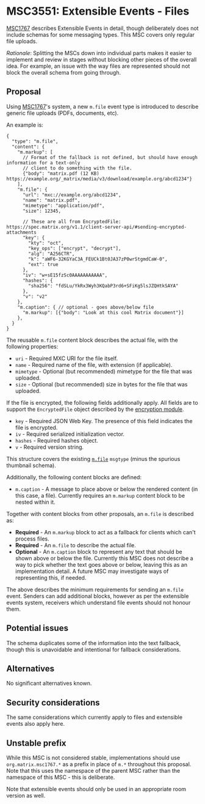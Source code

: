 # MSC3551: Extensible Events - Files

[MSC1767](https://github.com/matrix-org/matrix-doc/pull/1767) describes Extensible Events in detail,
though deliberately does not include schemas for some messaging types. This MSC covers only regular
file uploads.

*Rationale*: Splitting the MSCs down into individual parts makes it easier to implement and review in
stages without blocking other pieces of the overall idea. For example, an issue with the way files
are represented should not block the overall schema from going through.

## Proposal

Using [MSC1767](https://github.com/matrix-org/matrix-doc/pull/1767)'s system, a new `m.file`
event type is introduced to describe generic file uploads (PDFs, documents, etc).

An example is:

```json5
{
  "type": "m.file",
  "content": {
    "m.markup": [
      // Format of the fallback is not defined, but should have enough information for a text-only
      // client to do something with the file.
      {"body": "matrix.pdf (12 KB) https://example.org/_matrix/media/v3/download/example.org/abcd1234"}
    ],
    "m.file": {
      "url": "mxc://example.org/abcd1234",
      "name": "matrix.pdf",
      "mimetype": "application/pdf",
      "size": 12345,

      // These are all from EncryptedFile: https://spec.matrix.org/v1.1/client-server-api/#sending-encrypted-attachments
      "key": {
        "kty": "oct",
        "key_ops": ["encrypt", "decrypt"],
        "alg": "A256CTR",
        "k": "aWF6-32KGYaC3A_FEUCk1Bt0JA37zP0wrStgmdCaW-0",
        "ext": true
      },
      "iv": "w+sE15fzSc0AAAAAAAAAAA",
      "hashes": {
        "sha256": "fdSLu/YkRx3Wyh3KQabP3rd6+SFiKg5lsJZQHtkSAYA"
      },
      "v": "v2"
    },
    "m.caption": { // optional - goes above/below file
      "m.markup": [{"body": "Look at this cool Matrix document"}]
    },
  }
}
```

The reusable `m.file` content block describes the actual file, with the following properties:

* `uri` - Required MXC URI for the file itself.
* `name` - Required name of the file, with extension (if applicable).
* `mimetype` - Optional (but recommended) mimetype for the file that was uploaded.
* `size` - Optional (but recommended) size in bytes for the file that was uploaded.

If the file is encrypted, the following fields additionally apply. All fields are to support the
`EncryptedFile` object described by the [encryption module](https://spec.matrix.org/v1.1/client-server-api/#sending-encrypted-attachments).

* `key` - Required JSON Web Key. The presence of this field indicates the file is encrypted.
* `iv` - Required serialized initialization vector.
* `hashes` - Required hashes object.
* `v` - Required version string.

This structure covers the existing [`m.file`](https://spec.matrix.org/v1.1/client-server-api/#mfile)
`msgtype` (minus the spurious thumbnail schema).

Additionally, the following content blocks are defined:

* `m.caption` - A message to place above or below the rendered content (in this case, a file).
  Currently requires an `m.markup` content block to be nested within it.

Together with content blocks from other proposals, an `m.file` is described as:

* **Required** - An `m.markup` block to act as a fallback for clients which can't process files.
* **Required** - An `m.file` to describe the actual file.
* **Optional** - An `m.caption` block to represent any text that should be shown above or below the
  file. Currently this MSC does not describe a way to pick whether the text goes above or below,
  leaving this as an implementation detail. A future MSC may investigate ways of representing this,
  if needed.

The above describes the minimum requirements for sending an `m.file` event. Senders can add additional
blocks, however as per the extensible events system, receivers which understand file events should not
honour them.

## Potential issues

The schema duplicates some of the information into the text fallback, though this is unavoidable
and intentional for fallback considerations.

## Alternatives

No significant alternatives known.

## Security considerations

The same considerations which currently apply to files and extensible events also apply here.

## Unstable prefix

While this MSC is not considered stable, implementations should use `org.matrix.msc1767.*` as a prefix in
place of `m.*` throughout this proposal. Note that this uses the namespace of the parent MSC rather than
the namespace of this MSC - this is deliberate.

Note that extensible events should only be used in an appropriate room version as well.
